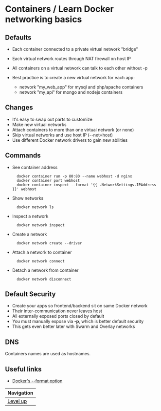 # Containers / Learn Docker networking basics #

## Defaults ##

* Each container connected to a private virtual network "bridge"
* Each virtual network routes through NAT firewall on host IP
* All containers on a virtual network can talk to each other without -p
* Best practice is to create a new virtual network for each app:

    * network "my_web_app" for mysql and php/apache containers
    * network "my_api" for mongo and nodejs containers

## Changes ##

* It's easy to swap out parts to customize
* Make new virtual networks
* Attach containers to more than one virtual network (or none)
* Skip virtual networks and use host IP (--net=host)
* Use different Docker network drivers to gain new abilities

## Commands ##

* See container address

        docker container run -p 80:80 --name webhost -d nginx
        docker container port webhost
        docker container inspect --format '{{ .NetworkSettings.IPAddress }}' webhost

* Show networks

        docker network ls

* Inspect a network

        docker network inspect

* Create a network

        docker network create --driver

* Attach a network to container

        docker network connect

* Detach a network from container

        docker network disconnect

## Default Security ##

* Create your apps so frontend/backend sit on same Docker network
* Their inter-communication never leaves host
* All externally exposed ports closed by default
* You must manually expose via **-p**, which is better default security
* This gets even better later with Swarm and Overlay networks

## DNS ##

Containers names are used as hostnames.

## Useful links ##

* [Docker's --format option](https://docs.docker.com/engine/admin/formatting/)

| Navigation               |
| ------------------------ |
| [Level up](../README.md) |
